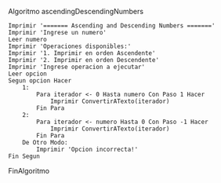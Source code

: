 Algoritmo ascendingDescendingNumbers

	Imprimir '======= Ascending and Descending Numbers ======='
	Imprimir 'Ingrese un numero'
	Leer numero
	Imprimir 'Operaciones disponibles:'
	Imprimir '1. Imprimir en orden Ascendente'
	Imprimir '2. Imprimir en orden Descendente'
	Imprimir 'Ingrese operacion a ejecutar'
	Leer opcion
	Segun opcion Hacer
		1:
			Para iterador <- 0 Hasta numero Con Paso 1 Hacer
				Imprimir ConvertirATexto(iterador)
			Fin Para
		2:
			Para iterador <- numero Hasta 0 Con Paso -1 Hacer
				Imprimir ConvertirATexto(iterador)
			Fin Para
		De Otro Modo:
			Imprimir 'Opcion incorrecta!'
	Fin Segun
FinAlgoritmo
